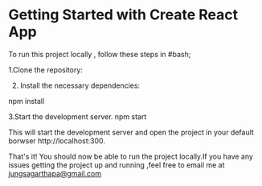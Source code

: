 # Getting Started with Create React App

To run this project locally , follow these steps in #bash;

1.Clone the repository:



2. Install the necessary dependencies:

npm install


3.Start the development server.
npm start


This will start the development server and open the project in your default borwser http://localhost:300.

That's it! You should now be able to run the project locally.If you have any issues getting the project up and running ,feel free to email me at jungsagarthapa@gmail.com

